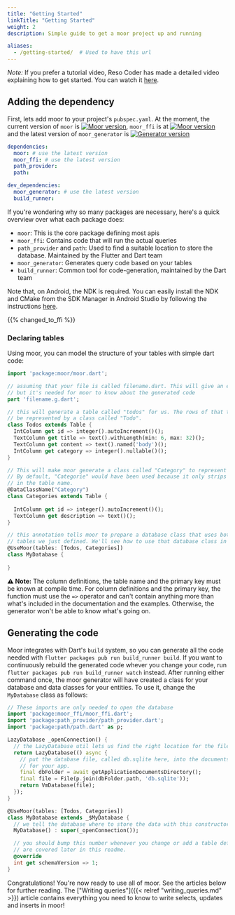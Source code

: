 ```yaml
---
title: "Getting Started"
linkTitle: "Getting Started"
weight: 2
description: Simple guide to get a moor project up and running

aliases:
  - /getting-started/  # Used to have this url
---
```


_Note:_ If you prefer a tutorial video, Reso Coder has made a detailed video explaining
how to get started. You can watch it [here](https://youtu.be/zpWsedYMczM).

## Adding the dependency
First, lets add moor to your project's `pubspec.yaml`.
At the moment, the current version of `moor` is [![Moor version](https://img.shields.io/pub/v/moor.svg)](https://pub.dartlang.org/packages/moor),
`moor_ffi` is at [![Moor version](https://img.shields.io/pub/v/moor_ffi.svg)](https://pub.dartlang.org/packages/moor_ffi)
and the latest version of `moor_generator` is [![Generator version](https://img.shields.io/pub/v/moor_generator.svg)](https://pub.dartlang.org/packages/moor_generator)

```yaml
dependencies:
  moor: # use the latest version
  moor_ffi: # use the latest version
  path_provider:
  path:

dev_dependencies:
  moor_generator: # use the latest version
  build_runner: 
```

If you're wondering why so many packages are necessary, here's a quick overview over what each package does:

- `moor`: This is the core package defining most apis
- `moor_ffi`: Contains code that will run the actual queries
- `path_provider` and `path`: Used to find a suitable location to store the database. Maintained by the Flutter and Dart team
- `moor_generator`: Generates query code based on your tables
- `build_runner`: Common tool for code-generation, maintained by the Dart team

Note that, on Android, the NDK is required. You can easily install the NDK and CMake from the SDK Manager in Android Studio
by following the instructions [here](https://developer.android.com/studio/projects/install-ndk.md).

{{% changed_to_ffi %}}

### Declaring tables
Using moor, you can model the structure of your tables with simple dart code:
```dart
import 'package:moor/moor.dart';

// assuming that your file is called filename.dart. This will give an error at first,
// but it's needed for moor to know about the generated code
part 'filename.g.dart';

// this will generate a table called "todos" for us. The rows of that table will
// be represented by a class called "Todo".
class Todos extends Table {
  IntColumn get id => integer().autoIncrement()();
  TextColumn get title => text().withLength(min: 6, max: 32)();
  TextColumn get content => text().named('body')();
  IntColumn get category => integer().nullable()();
}

// This will make moor generate a class called "Category" to represent a row in this table.
// By default, "Categorie" would have been used because it only strips away the trailing "s"
// in the table name.
@DataClassName("Category")
class Categories extends Table {
  
  IntColumn get id => integer().autoIncrement()();
  TextColumn get description => text()();
}

// this annotation tells moor to prepare a database class that uses both of the
// tables we just defined. We'll see how to use that database class in a moment.
@UseMoor(tables: [Todos, Categories])
class MyDatabase {
  
}
```

__⚠️ Note:__ The column definitions, the table name and the primary key must be known at
compile time. For column definitions and the primary key, the function must use the `=>`
operator and can't contain anything more than what's included in the documentation and the
examples. Otherwise, the generator won't be able to know what's going on.

## Generating the code
Moor integrates with Dart's `build` system, so you can generate all the code needed with 
`flutter packages pub run build_runner build`. If you want to continuously rebuild the generated code
whever you change your code, run `flutter packages pub run build_runner watch` instead.
After running either command once, the moor generator will have created a class for your
database and data classes for your entities. To use it, change the `MyDatabase` class as
follows:
```dart
// These imports are only needed to open the database
import 'package:moor_ffi/moor_ffi.dart';
import 'package:path_provider/path_provider.dart';
import 'package:path/path.dart' as p;

LazyDatabase _openConnection() {
  // the LazyDatabase util lets us find the right location for the file async.
  return LazyDatabase(() async {
    // put the database file, called db.sqlite here, into the documents folder
    // for your app.
    final dbFolder = await getApplicationDocumentsDirectory();
    final file = File(p.join(dbFolder.path, 'db.sqlite'));
    return VmDatabase(file);
  });
}

@UseMoor(tables: [Todos, Categories])
class MyDatabase extends _$MyDatabase {
  // we tell the database where to store the data with this constructor
  MyDatabase() : super(_openConnection());

  // you should bump this number whenever you change or add a table definition. Migrations
  // are covered later in this readme.
  @override
  int get schemaVersion => 1;
}
```

Congratulations! You're now ready to use all of moor. See the articles below for further reading.
The ["Writing queries"]({{< relref "writing_queries.md" >}}) article contains everything you need
to know to write selects, updates and inserts in moor!
